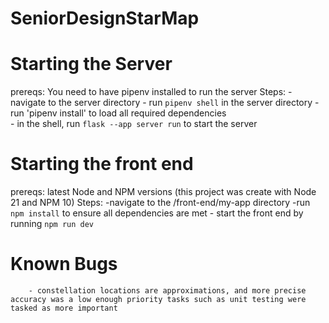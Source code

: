 # SeniorDesignStarMap
# Starting the Server
prereqs:
            You need to have pipenv installed to run the server
Steps:
    - navigate to the server directory
    - run `pipenv shell` in the server directory
    - run 'pipenv install' to load all required dependencies  
    - in the shell, run `flask --app server run` to start the server

# Starting the front end
prereqs:
        latest Node and NPM versions (this project was create with Node 21 and NPM 10)
Steps:
        -navigate to the /front-end/my-app directory
        -run `npm install` to ensure all dependencies are met
        - start the front end by running `npm run dev`


# Known Bugs
        - constellation locations are approximations, and more precise accuracy was a low enough priority tasks such as unit testing were tasked as more important 

